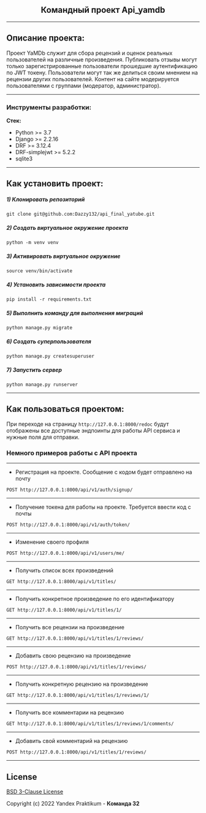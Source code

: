 <h2 align="center">Командный проект Api_yamdb</h2>

-----------------------------------------------------------------------------

## Описание проекта:

Проект YaMDb служит для сбора рецензий и оценок реальных пользователей на
различные произведения. Публиковать отзывы могут только зарегистрированные
пользователи прошедшие аутентификацию по JWT токену. Пользователи могут так же
делиться своим мнением на рецензии других пользователей. Контент на сайте
модерируется пользователями с группами (модератор, администратор).

-----------------------------------------------------------------------------

### Инструменты разработки:

**Стек:**

- Python >= 3.7
- Django >= 2.2.16
- DRF >= 3.12.4
- DRF-simplejwt >= 5.2.2
- sqlite3

-----------------------------------------------------------------------------

## Как установить проект:

##### 1) Клонировать репозиторий

```
git clone git@github.com:Dazzy132/api_final_yatube.git
```

##### 2) Создать виртуальное окружение проекта

```
python -m venv venv
```

##### 3) Активировать виртуальное окружение

```
source venv/bin/activate
```

##### 4) Установить зависимости проекта

```
pip install -r requirements.txt
```

##### 5) Выполнить команду для выполнения миграций

    python manage.py migrate

##### 6) Создать суперпользователя

    python manage.py createsuperuser

##### 7) Запустить сервер

    python manage.py runserver

-----------------------------------------------------------------------------

## Как пользоваться проектом:

При переходе на страницу ```http://127.0.0.1:8000/redoc``` будут отображены
все доступные эндпоинты для работы API сервиса и нужные поля для отправки.

### Немного примеров работы с API проекта

-----------------------------------------------------------------------------

- Регистрация на проекте. Сообщение с кодом будет отправлено на почту

```
POST http://127.0.0.1:8000/api/v1/auth/signup/
```

-----------------------------------------------------------------------------

- Получение токена для работы на проекте. Требуется ввести код с почты

```
POST http://127.0.0.1:8000/api/v1/auth/token/
```

-----------------------------------------------------------------------------

- Изменение своего профиля

```
POST http://127.0.0.1:8000/api/v1/users/me/
```

-----------------------------------------------------------------------------

- Получить список всех произведений

```
GET http://127.0.0.1:8000/api/v1/titles/
```

-----------------------------------------------------------------------------

- Получить конкретное произведение по его идентификатору

```
GET http://127.0.0.1:8000/api/v1/titles/1/
```

-----------------------------------------------------------------------------

- Получить все рецензии на произведение

```
GET http://127.0.0.1:8000/api/v1/titles/1/reviews/
```

-----------------------------------------------------------------------------

- Добавить свою рецензию на произведение

```
POST http://127.0.0.1:8000/api/v1/titles/1/reviews/
```

-----------------------------------------------------------------------------

- Получить конкретную рецензию на произведение

```
GET http://127.0.0.1:8000/api/v1/titles/1/reviews/1/
```

-----------------------------------------------------------------------------

- Получить все комментарии на рецензию

```
GET http://127.0.0.1:8000/api/v1/titles/1/reviews/1/comments/
```

-----------------------------------------------------------------------------

- Добавить свой комментарий на рецензию

```
POST http://127.0.0.1:8000/api/v1/titles/1/reviews/
```

-----------------------------------------------------------------------------

## License

[BSD 3-Clause License](https://opensource.org/licenses/BSD-3-Clause)

Copyright (c) 2022 Yandex Praktikum - **Команда 32**